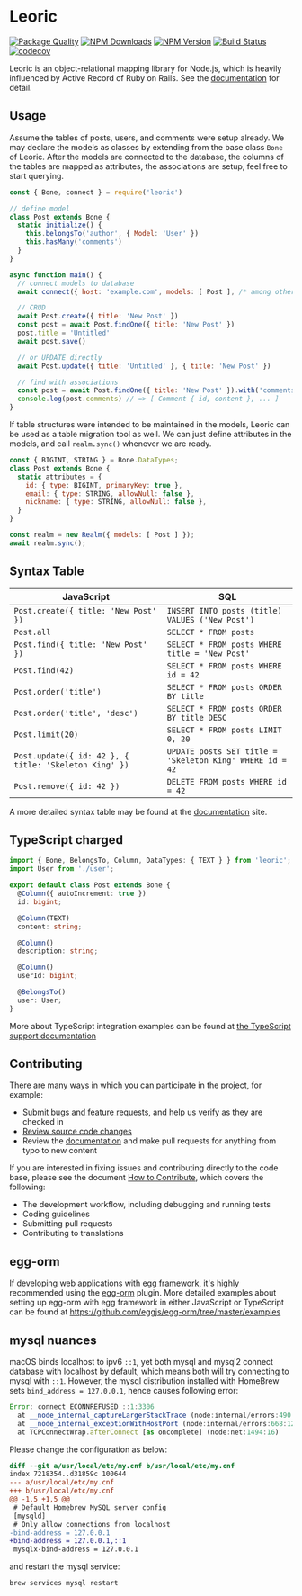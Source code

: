# Leoric

[![Package Quality](https://packagequality.com/shield/leoric.svg)](https://packagequality.com/#?package=leoric)
[![NPM Downloads](https://img.shields.io/npm/dm/leoric.svg?style=flat)](https://www.npmjs.com/package/leoric)
[![NPM Version](http://img.shields.io/npm/v/leoric.svg?style=flat)](https://www.npmjs.com/package/leoric)
[![Build Status](https://github.com/cyjake/leoric/actions/workflows/nodejs.yml/badge.svg)](https://github.com/cyjake/leoric/actions/workflows/nodejs.yml)
[![codecov](https://codecov.io/gh/cyjake/leoric/branch/master/graph/badge.svg?token=OZZWTZTDS1)](https://codecov.io/gh/cyjake/leoric)

Leoric is an object-relational mapping library for Node.js, which is heavily influenced by Active Record of Ruby on Rails. See the [documentation](https://leoric.js.org) for detail.

## Usage

Assume the tables of posts, users, and comments were setup already. We may declare the models as classes by extending from the base class `Bone` of Leoric. After the models are connected to the database, the columns of the tables are mapped as attributes, the associations are setup, feel free to start querying.

```js
const { Bone, connect } = require('leoric')

// define model
class Post extends Bone {
  static initialize() {
    this.belongsTo('author', { Model: 'User' })
    this.hasMany('comments')
  }
}

async function main() {
  // connect models to database
  await connect({ host: 'example.com', models: [ Post ], /* among other options */ })

  // CRUD
  await Post.create({ title: 'New Post' })
  const post = await Post.findOne({ title: 'New Post' })
  post.title = 'Untitled'
  await post.save()

  // or UPDATE directly
  await Post.update({ title: 'Untitled' }, { title: 'New Post' })

  // find with associations
  const post = await Post.findOne({ title: 'New Post' }).with('comments')
  console.log(post.comments) // => [ Comment { id, content }, ... ]
}
```

If table structures were intended to be maintained in the models, Leoric can be used as a table migration tool as well. We can just define attributes in the models, and call `realm.sync()` whenever we are ready.

```js
const { BIGINT, STRING } = Bone.DataTypes;
class Post extends Bone {
  static attributes = {
    id: { type: BIGINT, primaryKey: true },
    email: { type: STRING, allowNull: false },
    nickname: { type: STRING, allowNull: false },
  }
}

const realm = new Realm({ models: [ Post ] });
await realm.sync();
```

## Syntax Table

| JavaScript                              | SQL                                                |
|-----------------------------------------|----------------------------------------------------|
| `Post.create({ title: 'New Post' })`    | `INSERT INTO posts (title) VALUES ('New Post')`    |
| `Post.all`                              | `SELECT * FROM posts`                              |
| `Post.find({ title: 'New Post' })`      | `SELECT * FROM posts WHERE title = 'New Post'`     |
| `Post.find(42)`                         | `SELECT * FROM posts WHERE id = 42`                |
| `Post.order('title')`                   | `SELECT * FROM posts ORDER BY title`               |
| `Post.order('title', 'desc')`           | `SELECT * FROM posts ORDER BY title DESC`          |
| `Post.limit(20)`                        | `SELECT * FROM posts LIMIT 0, 20`                  |
| `Post.update({ id: 42 }, { title: 'Skeleton King' })` | `UPDATE posts SET title = 'Skeleton King' WHERE id = 42` |
| `Post.remove({ id: 42 })`               | `DELETE FROM posts WHERE id = 42`                  |

A more detailed syntax table may be found at the [documentation](https://leoric.js.org/#syntax-table) site.

## TypeScript charged

```ts
import { Bone, BelongsTo, Column, DataTypes: { TEXT } } from 'leoric';
import User from './user';

export default class Post extends Bone {
  @Column({ autoIncrement: true })
  id: bigint;

  @Column(TEXT)
  content: string;

  @Column()
  description: string;

  @Column()
  userId: bigint;

  @BelongsTo()
  user: User;
}
```

More about TypeScript integration examples can be found at [the TypeScript support documentation](https://leoric.js.org/types)

## Contributing

There are many ways in which you can participate in the project, for example:

- [Submit bugs and feature requests](https://github.com/cyjake/leoric/issues), and help us verify as they are checked in
- [Review source code changes](https://github.com/cyjake/leoric/pulls)
- Review the [documentation](https://leoric.js.org) and make pull requests for anything from typo to new content

If you are interested in fixing issues and contributing directly to the code base, please see the document [How to Contribute](https://leoric.js.org/contributing/guides), which covers the following:

- The development workflow, including debugging and running tests
- Coding guidelines
- Submitting pull requests
- Contributing to translations

## egg-orm

If developing web applications with [egg framework](https://eggjs.org/), it's highly recommended using the [egg-orm](https://github.com/eggjs/egg-orm) plugin. More detailed examples about setting up egg-orm with egg framework in either JavaScript or TypeScript can be found at <https://github.com/eggjs/egg-orm/tree/master/examples>

## mysql nuances

macOS binds localhost to ipv6 `::1`, yet both mysql and mysql2 connect database with localhost by default, which means both will try connecting to mysql with `::1`. However, the mysql distribution installed with HomeBrew sets `bind_address = 127.0.0.1`, hence causes following error:

```js
Error: connect ECONNREFUSED ::1:3306
  at __node_internal_captureLargerStackTrace (node:internal/errors:490:5)
  at __node_internal_exceptionWithHostPort (node:internal/errors:668:12)
  at TCPConnectWrap.afterConnect [as oncomplete] (node:net:1494:16)
```

Please change the configuration as below:

```diff
diff --git a/usr/local/etc/my.cnf b/usr/local/etc/my.cnf
index 7218354..d31859c 100644
--- a/usr/local/etc/my.cnf
+++ b/usr/local/etc/my.cnf
@@ -1,5 +1,5 @@
 # Default Homebrew MySQL server config
 [mysqld]
 # Only allow connections from localhost
-bind-address = 127.0.0.1
+bind-address = 127.0.0.1,::1
 mysqlx-bind-address = 127.0.0.1
 ```

 and restart the mysql service:

 ```bash
 brew services mysql restart
 ```
